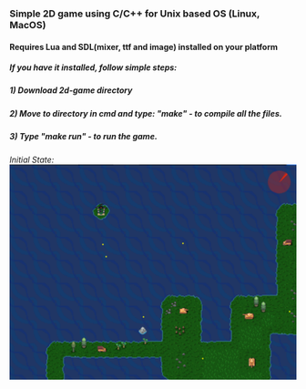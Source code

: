 ### Simple 2D game using C/C++ for Unix based OS (Linux, MacOS)
#### Requires Lua and SDL(mixer, ttf and image) installed on your platform
##### If you have it installed, follow simple steps:
##### 1) Download 2d-game directory
##### 2) Move to directory in cmd and type: "make" - to compile all the files.
##### 3) Type "make run" - to run the game.

*Initial State:*
![](README/screen.png)
